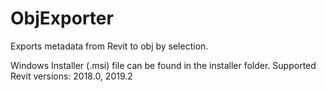 # ObjExporter
Exports metadata from Revit to obj by selection.

Windows Installer (.msi) file can be found in the installer folder.
Supported Revit versions: 2018.0, 2019.2
